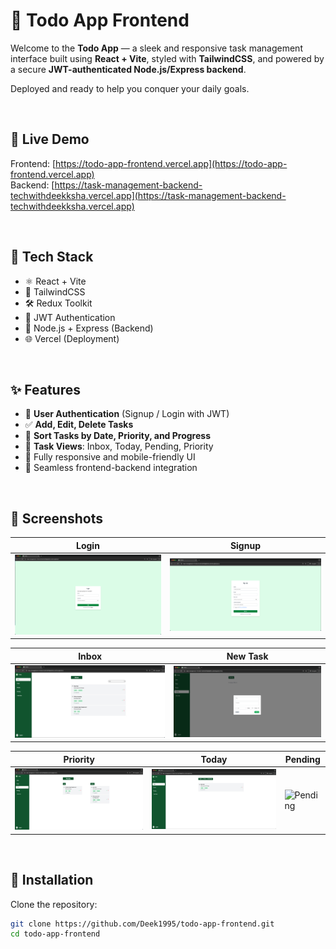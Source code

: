 # 📝 Todo App Frontend

Welcome to the **Todo App** — a sleek and responsive task management interface built using **React + Vite**, styled with **TailwindCSS**, and powered by a secure **JWT-authenticated Node.js/Express backend**.

Deployed and ready to help you conquer your daily goals.

<br />

## 🔗 Live Demo

Frontend: [https://todo-app-frontend.vercel.app](https://todo-app-frontend.vercel.app)  
Backend: [https://task-management-backend-techwithdeekksha.vercel.app](https://task-management-backend-techwithdeekksha.vercel.app)

<br />

## 🚀 Tech Stack

- ⚛️ React + Vite
- 🎨 TailwindCSS
- 🛠️ Redux Toolkit
- 🔐 JWT Authentication
- 🧠 Node.js + Express (Backend)
- 🌐 Vercel (Deployment)

<br />

## ✨ Features

- 🔐 **User Authentication** (Signup / Login with JWT)
- ✅ **Add, Edit, Delete Tasks**
- 📆 **Sort Tasks by Date, Priority, and Progress**
- 📂 **Task Views**: Inbox, Today, Pending, Priority
- 🎯 Fully responsive and mobile-friendly UI
- 🔄 Seamless frontend-backend integration

<br />

## 📸 Screenshots

| Login                           | Signup                            |
| ------------------------------- | --------------------------------- |
| ![Login](screenshots/login.png) | ![Signup](screenshots/signup.png) |

| Inbox                           | New Task                                   |
| ------------------------------- | ------------------------------------------ |
| ![Inbox](screenshots/inbox.png) | ![New Task](screenshots/newtaskportal.png) |

| Priority                              | Today                           | Pending                             |
| ------------------------------------- | ------------------------------- | ----------------------------------- |
| ![Priority](screenshots/priority.png) | ![Today](screenshots/today.png) | ![Pending](screenshots/pending.png) |

<br />

## 🧪 Installation

Clone the repository:

```bash
git clone https://github.com/Deek1995/todo-app-frontend.git
cd todo-app-frontend
```
